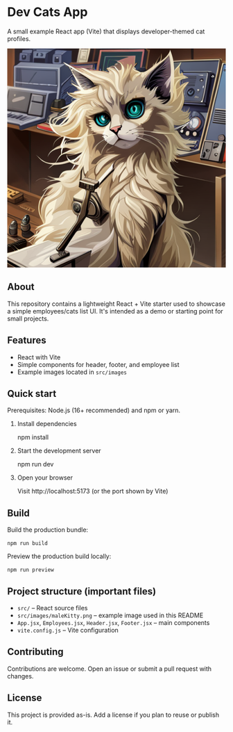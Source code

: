 # Dev Cats App

A small example React app (Vite) that displays developer-themed cat profiles.

![Male Kitty](src/images/maleKitty.png)

## About

This repository contains a lightweight React + Vite starter used to showcase a simple employees/cats list UI. It's intended as a demo or starting point for small projects.

## Features

- React with Vite
- Simple components for header, footer, and employee list
- Example images located in `src/images`

## Quick start

Prerequisites: Node.js (16+ recommended) and npm or yarn.

1. Install dependencies

   npm install

2. Start the development server

   npm run dev

3. Open your browser

   Visit http://localhost:5173 (or the port shown by Vite)

## Build

Build the production bundle:

    npm run build

Preview the production build locally:

    npm run preview

## Project structure (important files)

- `src/` – React source files
- `src/images/maleKitty.png` – example image used in this README
- `App.jsx`, `Employees.jsx`, `Header.jsx`, `Footer.jsx` – main components
- `vite.config.js` – Vite configuration

## Contributing

Contributions are welcome. Open an issue or submit a pull request with changes.

## License

This project is provided as-is. Add a license if you plan to reuse or publish it.
